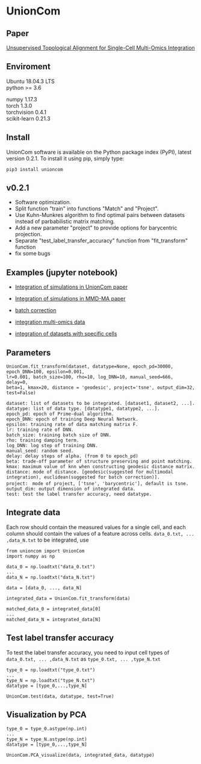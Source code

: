 # UnionCom

## Paper
[Unsupervised Topological Alignment for Single-Cell Multi-Omics Integration](https://www.biorxiv.org/content/10.1101/2020.02.02.931394v2)

## Enviroment
Ubuntu 18.04.3 LTS  
python >= 3.6

numpy 1.17.3  
torch 1.3.0  
torchvision 0.4.1  
scikit-learn 0.21.3  

## Install
UnionCom software is available on the Python package index (PyPI), latest version 0.2.1. To install it using pip, simply type:
```
pip3 install unioncom
```
## v0.2.1
+ Software optimization.
+ Split function "train" into functions "Match" and "Project".
+ Use Kuhn-Munkres algorithm to find optimal pairs between datasets instead of parbabilistic matrix matching.
+ Add a new parameter "project" to provide options for barycentric projection.
+ Separate "test_label_transfer_accuracy" function from "fit_transform" function
+ fix some bugs

## Examples (jupyter notebook)

+ [Integration of simulations in UnionCom paper](https://github.com/caokai1073/UnionCom/blob/master/Examples/Simulation_example.ipynb)

+ [Integration of simulations in MMD-MA paper](https://github.com/caokai1073/UnionCom/blob/master/Examples/Simulation_data_from_MMD-MA.ipynb)

+ [batch correction](https://github.com/caokai1073/UnionCom/blob/master/Examples/Batch_correction_example.ipynb)

+ [integration multi-omics data](https://github.com/caokai1073/UnionCom/blob/master/Examples/scGEM_and_scNMT_example_example.ipynb)

+ [integration of datasets with specific cells](https://github.com/caokai1073/UnionCom/blob/master/Examples/dataset-specific_example.ipynb)

## Parameters
```
UnionCom.fit_transform(dataset, datatype=None, epoch_pd=30000, epoch_DNN=100, epsilon=0.001, 
lr=0.001, batch_size=100, rho=10, log_DNN=10, manual_seed=666, delay=0, 
beta=1, kmax=20, distance = 'geodesic', project='tsne', output_dim=32, test=False)
```
```
dataset: list of datasets to be integrated. [dataset1, dataset2, ...].
datatype: list of data type. [datatype1, datatype2, ...].
epoch_pd: epoch of Prime-dual algorithm.
epoch_DNN: epoch of training Deep Neural Network.
epsilon: training rate of data matching matrix F.
lr: training rate of DNN.
batch_size: training batch size of DNN.
rho: training damping term.
log_DNN: log step of training DNN.
manual_seed: random seed.
delay: delay steps of alpha. (from 0 to epoch_pd)
beta: trade-off parameter of structure preserving and point matching.
kmax: maximum value of knn when constructing geodesic distance matrix.
distance: mode of distance. [geodesic(suggested for multimodal integration), euclidean(suggested for batch correction)].
project:　mode of project, ['tsne', 'barycentric'], default is tsne.
output_dim: output dimension of integrated data.
test: test the label transfer accuracy, need datatype.
```

## Integrate data
Each row should contain the measured values for a single cell, and each column should contain the values of a feature across cells.
```data_0.txt, ... ,data_N.txt``` to be integrated, use
```
from unioncom import UnionCom
import numpy as np

data_0 = np.loadtxt("data_0.txt")
...
data_N = np.loadtxt("data_N.txt")

data = [data_0, ..., data_N]

integrated_data = UnionCom.fit_transform(data)

matched_data_0 = integrated_data[0]
...
matched_data_N = integrated_data[N]
```

## Test label transfer accuracy
To test the label transfer accuracy, you need to input cell types of ```data_0.txt, ... ,data_N.txt``` as ```type_0.txt, ... ,type_N.txt```
```
type_0 = np.loadtxt("type_0.txt")
...
type_N = np.loadtxt("type_N.txt")
datatype = [type_0,...,type_N]

UnionCom.test(data, datatype, test=True)
```

## Visualization by PCA
```
type_0 = type_0.astype(np.int)
...
type_N = type_N.astype(np.int)
datatype = [type_0,...,type_N]

UnionCom.PCA_visualize(data, integrated_data, datatype)
```


